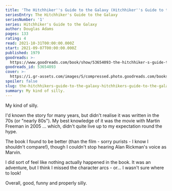```yaml
---
title: 'The Hitchhiker''s Guide to the Galaxy (Hitchhiker''s Guide to the Galaxy, #1)'
seriesEntry: The Hitchhiker's Guide to the Galaxy
seriesNumber: '1'
series: Hitchhiker's Guide to the Galaxy
author: Douglas Adams
pages: 133
rating: 4
read: 2021-10-31T00:00:00.000Z
start: 2021-09-07T00:00:00.000Z
published: 1979
goodreads: >-
  https://www.goodreads.com/book/show/53654093-the-hitchhiker-s-guide-to-the-galaxy
goodreads_id: 53654093
cover: >-
  https://i.gr-assets.com/images/S/compressed.photo.goodreads.com/books/1590830485l/53654093._SX315_.jpg
spoiler: false
slug: the-hitchhikers-guide-to-the-galaxy-hitchhikers-guide-to-the-galaxy-1
summary: My kind of silly.
---
```

My kind of silly.

I'd known the story for many years, but didn't realise it was written in the 70s (or "nearly 80s"). My best knowledge of it was the movie with Martin Freeman in 2005 … which, didn't quite live up to my expectation round the hype.

The book I found to be better (than the film - sorry purists - I know I shouldn't compare!), though I couldn't stop hearing Alan Rickman's voice as Marvin.

I did sort of feel like nothing actually happened in the book. It was an adventure, but I think I missed the character arcs - or… I wasn't sure where to look!

Overall, good, funny and properly silly.
